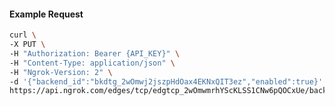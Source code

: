 <!-- Code generated for API Clients. DO NOT EDIT. -->

#### Example Request

```bash
curl \
-X PUT \
-H "Authorization: Bearer {API_KEY}" \
-H "Content-Type: application/json" \
-H "Ngrok-Version: 2" \
-d '{"backend_id":"bkdtg_2wOmwj2jszpHdOax4EKNxQIT3ez","enabled":true}' \
https://api.ngrok.com/edges/tcp/edgtcp_2wOmwmrhYScKLSS1CNw6pQOCxUe/backend
```
